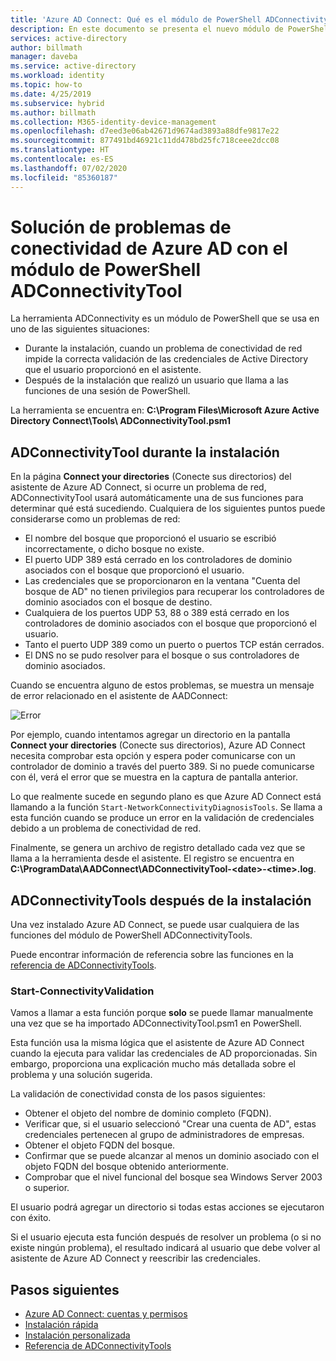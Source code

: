 ```yaml
---
title: 'Azure AD Connect: Qué es el módulo de PowerShell ADConnectivityTool | Microsoft Docs'
description: En este documento se presenta el nuevo módulo de PowerShell ADConnectivity y cómo usarlo para ayudar a solucionar problemas.
services: active-directory
author: billmath
manager: daveba
ms.service: active-directory
ms.workload: identity
ms.topic: how-to
ms.date: 4/25/2019
ms.subservice: hybrid
ms.author: billmath
ms.collection: M365-identity-device-management
ms.openlocfilehash: d7eed3e06ab42671d9674ad3893a88dfe9817e22
ms.sourcegitcommit: 877491bd46921c11dd478bd25fc718ceee2dcc08
ms.translationtype: HT
ms.contentlocale: es-ES
ms.lasthandoff: 07/02/2020
ms.locfileid: "85360187"
---
```

# <a name="troubleshoot-azure-ad-connectivity-with-the-adconnectivitytool-powershell-module"></a>Solución de problemas de conectividad de Azure AD con el módulo de PowerShell ADConnectivityTool

La herramienta ADConnectivity es un módulo de PowerShell que se usa en uno de las siguientes situaciones:

- Durante la instalación, cuando un problema de conectividad de red impide la correcta validación de las credenciales de Active Directory que el usuario proporcionó en el asistente.
- Después de la instalación que realizó un usuario que llama a las funciones de una sesión de PowerShell.

La herramienta se encuentra en: **C:\Program Files\Microsoft Azure Active Directory Connect\Tools\ ADConnectivityTool.psm1** 

## <a name="adconnectivitytool-during-installation"></a>ADConnectivityTool durante la instalación

En la página **Connect your directories** (Conecte sus directorios) del asistente de Azure AD Connect, si ocurre un problema de red, ADConnectivityTool usará automáticamente una de sus funciones para determinar qué está sucediendo.  Cualquiera de los siguientes puntos puede considerarse como un problemas de red:

- El nombre del bosque que proporcionó el usuario se escribió incorrectamente, o dicho bosque no existe. 
- El puerto UDP 389 está cerrado en los controladores de dominio asociados con el bosque que proporcionó el usuario.
- Las credenciales que se proporcionaron en la ventana "Cuenta del bosque de AD" no tienen privilegios para recuperar los controladores de dominio asociados con el bosque de destino.
- Cualquiera de los puertos UDP 53, 88 o 389 está cerrado en los controladores de dominio asociados con el bosque que proporcionó el usuario. 
- Tanto el puerto UDP 389 como un puerto o puertos TCP están cerrados.
- El DNS no se pudo resolver para el bosque o sus controladores de dominio asociados.

Cuando se encuentra alguno de estos problemas, se muestra un mensaje de error relacionado en el asistente de AADConnect:


![Error](media/how-to-connect-adconnectivitytools/error1.png)

Por ejemplo, cuando intentamos agregar un directorio en la pantalla **Connect your directories** (Conecte sus directorios), Azure AD Connect necesita comprobar esta opción y espera poder comunicarse con un controlador de dominio a través del puerto 389.  Si no puede comunicarse con él, verá el error que se muestra en la captura de pantalla anterior.  

Lo que realmente sucede en segundo plano es que Azure AD Connect está llamando a la función `Start-NetworkConnectivityDiagnosisTools`.  Se llama a esta función cuando se produce un error en la validación de credenciales debido a un problema de conectividad de red.

Finalmente, se genera un archivo de registro detallado cada vez que se llama a la herramienta desde el asistente. El registro se encuentra en **C:\ProgramData\AADConnect\ADConnectivityTool-\<date>-\<time>.log**.

## <a name="adconnectivitytools-post-installation"></a>ADConnectivityTools después de la instalación
Una vez instalado Azure AD Connect, se puede usar cualquiera de las funciones del módulo de PowerShell ADConnectivityTools.  

Puede encontrar información de referencia sobre las funciones en la [referencia de ADConnectivityTools](reference-connect-adconnectivitytools.md).

### <a name="start-connectivityvalidation"></a>Start-ConnectivityValidation

Vamos a llamar a esta función porque **solo** se puede llamar manualmente una vez que se ha importado ADConnectivityTool.psm1 en PowerShell. 

Esta función usa la misma lógica que el asistente de Azure AD Connect cuando la ejecuta para validar las credenciales de AD proporcionadas.  Sin embargo, proporciona una explicación mucho más detallada sobre el problema y una solución sugerida. 

La validación de conectividad consta de los pasos siguientes:
-   Obtener el objeto del nombre de dominio completo (FQDN).
-   Verificar que, si el usuario seleccionó "Crear una cuenta de AD", estas credenciales pertenecen al grupo de administradores de empresas.
-   Obtener el objeto FQDN del bosque.
-   Confirmar que se puede alcanzar al menos un dominio asociado con el objeto FQDN del bosque obtenido anteriormente.
-   Comprobar que el nivel funcional del bosque sea Windows Server 2003 o superior.

El usuario podrá agregar un directorio si todas estas acciones se ejecutaron con éxito.

Si el usuario ejecuta esta función después de resolver un problema (o si no existe ningún problema), el resultado indicará al usuario que debe volver al asistente de Azure AD Connect y reescribir las credenciales.



## <a name="next-steps"></a>Pasos siguientes
- [Azure AD Connect: cuentas y permisos](reference-connect-accounts-permissions.md)
- [Instalación rápida](how-to-connect-install-express.md)
- [Instalación personalizada](how-to-connect-install-custom.md)
- [Referencia de ADConnectivityTools](reference-connect-adconnectivitytools.md)

